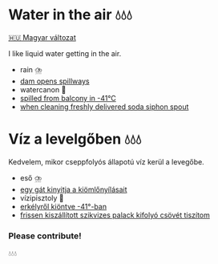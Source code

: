 # Water in the air 💧💧💧

[🇭🇺 Magyar változat](#víz-a-levelgőben-)

I like liquid water getting in the air.

- rain ⛈️
- [dam opens spillways](https://odysee.com/@RT:fd/china_dam_2206:4)
- watercanon 🔫
- [spilled from balcony in -41°С](https://www.youtube.com/watch?v=AzKr1QmuBh8)
- [when cleaning freshly delivered soda siphon spout](https://cdn.kifli.hu/images/grocery/products/52565/52565-1602774317.jpg)

# Víz a levelgőben 💧💧💧

Kedvelem, mikor cseppfolyós állapotú víz kerül a levegőbe.

- eső ⛈️
- [egy gát kinyitja a kiömlőnyílásait](https://odysee.com/@RT:fd/china_dam_2206:4)
- vízipisztoly 🔫
- [erkélyről kiöntve -41°-ban](https://www.youtube.com/watch?v=AzKr1QmuBh8)
- [frissen kiszállított szikvizes palack kifolyó csövét tiszítom](https://cdn.kifli.hu/images/grocery/products/52565/52565-1602774317.jpg)

### Please contribute!

💧💧💧
